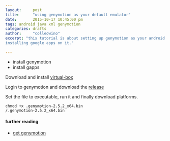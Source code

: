 ```yaml
---
layout:     post
title:      "using genymotion as your default emulator"
date:       2015-10-17 10:45:00 pm
tags: android java xml genymotion
categories: drafts
author:     "colleowino"
excerpt: "this tutorial is about setting up genymotion as your android emulator and
installing google apps on it."

---
```

- install genymotion
- install gapps

Download and install [virtual-box](https://www.virtualbox.org/wiki/Linux_Downloads)

Login to genymotion and download the [release](https://www.genymotion.com/#!/download)

Set the file to executable, run it and finally download platforms.

	chmod +x .genymotion-2.5.2_x64.bin
	/.genymotion-2.5.2_x64.bin

#### further reading 
- [get genymotion](https://www.genymotion.com)
